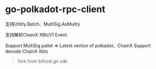# go-polkadot-rpc-client
支持Utility.Batch、MultiSig.AsMulity

支持解析ChainX XBtcV1 Event

Support MultiSig pallet => Latest vertion of polkadot、ChainX
Support decode ChainX Xbtc
> fork from bifrost go sdk
